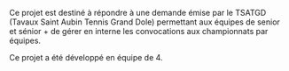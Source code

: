 Ce projet est destiné à répondre à une demande émise par le TSATGD (Tavaux Saint Aubin Tennis Grand Dole) permettant aux équipes de senior et sénior + de gérer en interne les convocations aux championnats par équipes.

Ce projet a été développé en équipe de 4.

